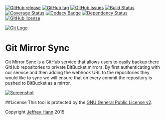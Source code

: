 [![GitHub release](https://img.shields.io/github/release/git-mirror-sync/git-mirror-sync.svg)](https://github.com/git-mirror-sync/git-mirror-sync/releases)
[![GitHub tag](https://img.shields.io/github/tag/git-mirror-sync/git-mirror-sync.svg)](https://github.com/git-mirror-sync/git-mirror-sync/tags)
[![GitHub issues](https://img.shields.io/github/issues/git-mirror-sync/git-mirror-sync.svg)](https://github.com/git-mirror-sync/git-mirror-sync/issues)
[![Build Status](https://travis-ci.org/git-mirror-sync/git-mirror-sync.svg?branch=master)](https://travis-ci.org/git-mirror-sync/git-mirror-sync)
[![Coverage Status](https://coveralls.io/repos/git-mirror-sync/git-mirror-sync/badge.svg)](https://coveralls.io/r/git-mirror-sync/git-mirror-sync)
[![Codacy Badge](https://www.codacy.com/project/badge/adabfdeb492749989a68274cb7233468)](https://www.codacy.com/app/jeffhann/git-mirror-sync)
[![Dependency Status](https://david-dm.org/git-mirror-sync/git-mirror-sync.svg)](https://david-dm.org/git-mirror-sync/-mirror-sync)
[![GitHub license](https://img.shields.io/github/license/git-mirror-sync/git-mirror-sync.svg)]()


[![Git Logo](https://raw.githubusercontent.com/git-mirror-sync/git-mirror-sync/master/git.png)]()
# Git Mirror Sync
Git Mirror Sync is a GitHub service that allows users to easily backup there GitHub repositories to private BitBucket mirrors. By first authenticating with our service and then adding the webhook URL to the repositories they would like to sync we will ensure that on every commit the repository is pushed to BitBucket as a mirror.

[![Screenshot](https://raw.githubusercontent.com/git-mirror-sync/git-mirror-sync/master/screenshot.png)]()

##License
This tool is protected by the [GNU General Public License v2](http://www.gnu.org/licenses/gpl-2.0.html).

Copyright [Jeffrey Hann](http://jeffreyhann.ca/) 2015
